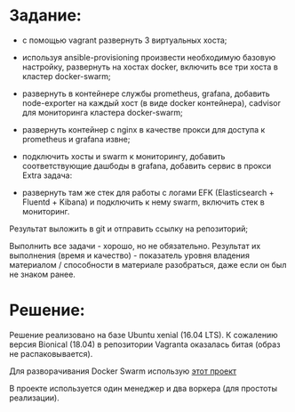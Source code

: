 # Задание:

- с помощью vagrant развернуть 3 виртуальных хоста;

- используя ansible-provisioning произвести необходимую базовую настройку, развернуть на хостах docker, включить все три хоста в кластер docker-swarm;

- развернуть в контейнере службы prometheus, grafana, добавить node-exporter на каждый хост (в виде docker контейнера), cadvisor для мониторинга кластера docker-swarm;

- развернуть контейнер с nginx в качестве прокси для доступа к prometheus и grafana извне;

-  подключить хосты и swarm к мониторингу, добавить соответствующие дашбоды в grafana, добавить сервис в прокси Extra задача:

-  развернуть там же стек для работы с логами EFK (Elasticsearch + Fluentd + Kibana) и подключить к нему swarm, включить стек в мониторинг.

Результат выложить в git и отправить ссылку на репозиторий;

Выполнить все задачи - хорошо, но не обязательно. Результат их выполнения (время и качество) - показатель уровня владения материалом / способности в материале разобраться, даже если он был не знаком ранее.


# Решение:
 
Решение реализовано на базе Ubuntu xenial (16.04 LTS). К сожалению версия Bionical (18.04) в репозитории Vagranta оказалась битая (образ не распаковывается).

Для разворачивания Docker Swarm использую [этот проект](https://github.com/wikitops/ansible_swarm.git)

В проекте используется один менеджер и два воркера (для простоты реализации).